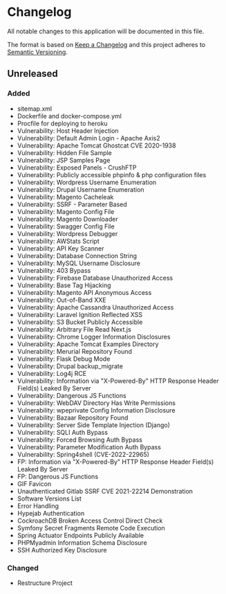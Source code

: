 # Changelog

All notable changes to this application will be documented in this file.

The format is based on [Keep a Changelog](https://keepachangelog.com/en/1.0.0/) and this project adheres
to [Semantic Versioning](https://semver.org/spec/v2.0.0.html).

## Unreleased

### Added
- sitemap.xml
- Dockerfile and docker-compose.yml
- Procfile for deploying to heroku
- Vulnerability: Host Header Injection
- Vulnerability: Default Admin Login - Apache Axis2
- Vulnerability: Apache Tomcat Ghostcat CVE 2020-1938
- Vulnerability: Hidden File Sample
- Vulnerability: JSP Samples Page
- Vulnerability: Exposed Panels - CrushFTP
- Vulnerability: Publicly accessible phpinfo & php configuration files
- Vulnerability: Wordpress Username Enumeration
- Vulnerability: Drupal Username Enumeration
- Vulnerability: Magento Cacheleak
- Vulnerability: SSRF - Parameter Based
- Vulnerability: Magento Config File
- Vulnerability: Magento Downloader
- Vulnerability: Swagger Config File
- Vulnerability: Wordpress Debugger
- Vulnerability: AWStats Script
- Vulnerability: API Key Scanner
- Vulnerability: Database Connection String
- Vulnerability: MySQL Username Disclosure
- Vulnerability: 403 Bypass
- Vulnerability: Firebase Database Unauthorized Access
- Vulnerability: Base Tag Hijacking
- Vulnerability: Magento API Anonymous Access
- Vulnerability: Out-of-Band XXE
- Vulnerability: Apache Cassandra Unauthorized Access
- Vulnerability: Laravel Ignition Reflected XSS
- Vulnerability: S3 Bucket Publicly Accessible
- Vulnerability: Arbitrary File Read Next.js
- Vulnerability: Chrome Logger Information Disclosures
- Vulnerability: Apache Tomcat Examples Directory
- Vulnerability: Merurial Repository Found
- Vulnerability: Flask Debug Mode
- Vulnerability: Drupal backup_migrate
- Vulnerability: Log4j RCE
- Vulnerability: Information via "X-Powered-By" HTTP Response Header Field(s) Leaked By Server
- Vulnerability: Dangerous JS Functions
- Vulnerability: WebDAV Directory Has Write Permissions
- Vulnerability: wpeprivate Config Information Disclosure
- Vulnerability: Bazaar Repository Found
- Vulnerability: Server Side Template Injection (Django)
- Vulnerability: SQLI Auth Bypass
- Vulnerability: Forced Browsing Auth Bypass
- Vulnerability: Parameter Modification Auth Bypass
- Vulnerability: Spring4shell (CVE-2022-22965)
- FP: Information via "X-Powered-By" HTTP Response Header Field(s) Leaked By Server
- FP: Dangerous JS Functions
- GIF Favicon
- Unauthenticated Gitlab SSRF CVE 2021-22214 Demonstration
- Software Versions List
- Error Handling
- Hypejab Authentication
- CockroachDB Broken Access Control Direct Check
- Symfony Secret Fragments Remote Code Execution
- Spring Actuator Endpoints Publicly Available
- PHPMyadmin Information Schema Disclosure
- SSH Authorized Key Disclosure

### Changed
- Restructure Project
 
